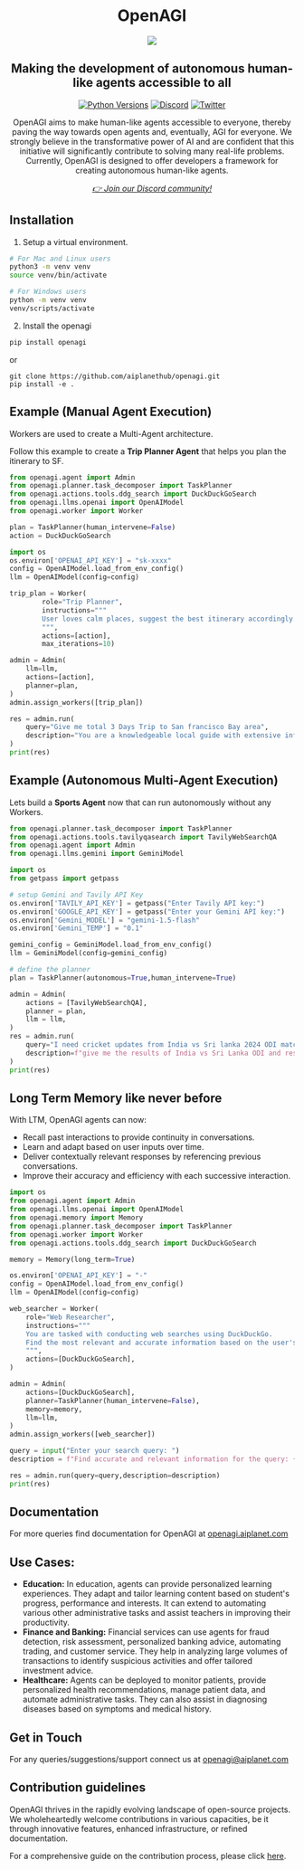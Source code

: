 <div align="center">
<h1 align="center">OpenAGI </h1>
<img src="https://github.com/aiplanethub/openagi/blob/dev/assets/openagi.png">
<h2 align="center">Making the development of autonomous human-like agents accessible to all</h2>

<a href="https://img.shields.io/badge/Python-3.9%20%7C%203.10%20%7C%203.11-3776AB.svg?style=flat&logo=python&logoColor=white"><img src="https://img.shields.io/badge/Python-3.9%20%7C%203.10%20%7C%203.11-3776AB.svg?style=flat&logo=python&logoColor=white" alt="Python Versions"></a>
<a href="https://discord.gg/4aWV7He2QU"><img src="https://dcbadge.vercel.app/api/server/4aWV7He2QU?style=flat" alt="Discord" /></a>
<a href="https://twitter.com/aiplanethub"><img src="https://img.shields.io/twitter/follow/aiplanethub" alt="Twitter" /></a>

<p>OpenAGI aims to make human-like agents accessible to everyone, thereby paving the way towards open agents and, eventually, AGI for everyone. We strongly believe in the transformative power of AI and are confident that this initiative will significantly contribute to solving many real-life problems. Currently, OpenAGI is designed to offer developers a framework for creating autonomous human-like agents.</p>
<i><a href="https://discord.gg/4aWV7He2QU">👉 Join our Discord community!</a></i>
</div>

## Installation

1. Setup a virtual environment.

```bash
# For Mac and Linux users
python3 -m venv venv
source venv/bin/activate

# For Windows users
python -m venv venv
venv/scripts/activate
```

2. Install the openagi

```bash
pip install openagi
```

or 
```
git clone https://github.com/aiplanethub/openagi.git
pip install -e .
```

## Example (Manual Agent Execution)

Workers are used to create a Multi-Agent architecture.

Follow this example to create a **Trip Planner Agent** that helps you plan the itinerary to SF. 

```py
from openagi.agent import Admin
from openagi.planner.task_decomposer import TaskPlanner
from openagi.actions.tools.ddg_search import DuckDuckGoSearch
from openagi.llms.openai import OpenAIModel
from openagi.worker import Worker

plan = TaskPlanner(human_intervene=False)
action = DuckDuckGoSearch

import os
os.environ['OPENAI_API_KEY'] = "sk-xxxx"
config = OpenAIModel.load_from_env_config()
llm = OpenAIModel(config=config)

trip_plan = Worker(
        role="Trip Planner",
        instructions="""
        User loves calm places, suggest the best itinerary accordingly.
        """,
        actions=[action],
        max_iterations=10)

admin = Admin(
    llm=llm,
    actions=[action],
    planner=plan,
)
admin.assign_workers([trip_plan])

res = admin.run(
    query="Give me total 3 Days Trip to San francisco Bay area",
    description="You are a knowledgeable local guide with extensive information about the city, it's attractions and customs",
)
print(res)
```

## Example (Autonomous Multi-Agent Execution)

Lets build a **Sports Agent** now that can run autonomously without any Workers.

```py
from openagi.planner.task_decomposer import TaskPlanner
from openagi.actions.tools.tavilyqasearch import TavilyWebSearchQA
from openagi.agent import Admin
from openagi.llms.gemini import GeminiModel

import os
from getpass import getpass

# setup Gemini and Tavily API Key
os.environ['TAVILY_API_KEY'] = getpass("Enter Tavily API key:")
os.environ['GOOGLE_API_KEY'] = getpass("Enter your Gemini API key:")
os.environ['Gemini_MODEL'] = "gemini-1.5-flash"
os.environ['Gemini_TEMP'] = "0.1"

gemini_config = GeminiModel.load_from_env_config()
llm = GeminiModel(config=gemini_config)

# define the planner
plan = TaskPlanner(autonomous=True,human_intervene=True)

admin = Admin(
    actions = [TavilyWebSearchQA],
    planner = plan,
    llm = llm,
)
res = admin.run(
    query="I need cricket updates from India vs Sri lanka 2024 ODI match in Sri Lanka",
    description=f"give me the results of India vs Sri Lanka ODI and respective Man of the Match",
)
print(res)
``` 

## Long Term Memory like never before

With LTM, OpenAGI agents can now:

- Recall past interactions to provide continuity in conversations.
- Learn and adapt based on user inputs over time.
- Deliver contextually relevant responses by referencing previous conversations.
- Improve their accuracy and efficiency with each successive interaction.

```py
import os
from openagi.agent import Admin
from openagi.llms.openai import OpenAIModel
from openagi.memory import Memory
from openagi.planner.task_decomposer import TaskPlanner
from openagi.worker import Worker
from openagi.actions.tools.ddg_search import DuckDuckGoSearch

memory = Memory(long_term=True)

os.environ['OPENAI_API_KEY'] = "-"
config = OpenAIModel.load_from_env_config()
llm = OpenAIModel(config=config)

web_searcher = Worker(
    role="Web Researcher",
    instructions="""
    You are tasked with conducting web searches using DuckDuckGo.
    Find the most relevant and accurate information based on the user's query.
    """,
    actions=[DuckDuckGoSearch], 
)

admin = Admin(
    actions=[DuckDuckGoSearch],
    planner=TaskPlanner(human_intervene=False),
    memory=memory,
    llm=llm,
)
admin.assign_workers([web_searcher])

query = input("Enter your search query: ")
description = f"Find accurate and relevant information for the query: {query}"

res = admin.run(query=query,description=description)
print(res)
```

## Documentation

For more queries find documentation for OpenAGI at [openagi.aiplanet.com](https://openagi.aiplanet.com/)

## Use Cases:

- **Education:** In education, agents can provide personalized learning experiences. They adapt and tailor learning content based on student's progress, performance and interests. It can extend to automating various other administrative tasks and assist teachers in improving their productivity.
- **Finance and Banking:** Financial services can use agents for fraud detection, risk assessment, personalized banking advice, automating trading, and customer service. They help in analyzing large volumes of transactions to identify suspicious activities and offer tailored investment advice.
- **Healthcare:** Agents can be deployed to monitor patients, provide personalized health recommendations, manage patient data, and automate administrative tasks. They can also assist in diagnosing diseases based on symptoms and medical history.

## Get in Touch

For any queries/suggestions/support connect us at [openagi@aiplanet.com](mailto:openagi@aiplanet.com)

## Contribution guidelines

OpenAGI thrives in the rapidly evolving landscape of open-source projects. We wholeheartedly welcome contributions in various capacities, be it through innovative features, enhanced infrastructure, or refined documentation.

For a comprehensive guide on the contribution process, please click [here](https://github.com/aiplanethub/openagi/blob/main/dev/Readme.md).
